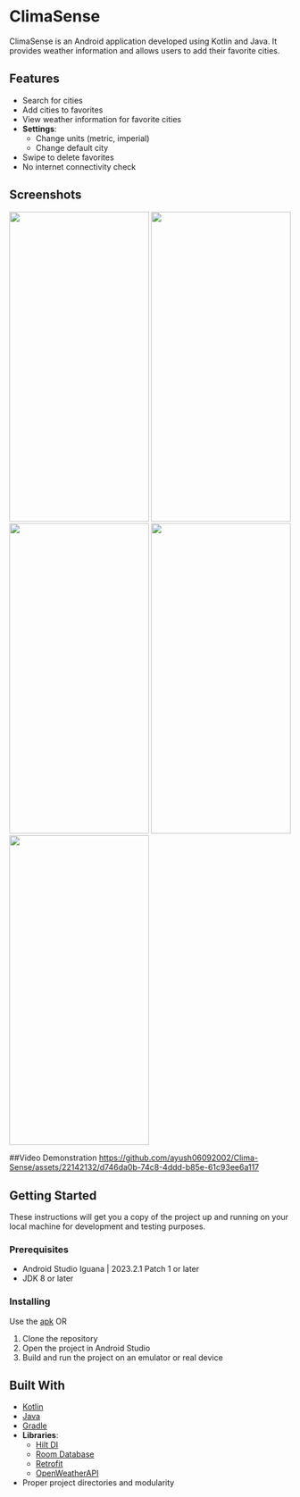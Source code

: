 # ClimaSense

ClimaSense is an Android application developed using Kotlin and Java. It provides weather information and allows users to add their favorite cities.

## Features

- Search for cities
- Add cities to favorites
- View weather information for favorite cities
- **Settings**:
  - Change units (metric, imperial)
  - Change default city
- Swipe to delete favorites
- No internet connectivity check

## Screenshots

<img src = "https://github.com/ayush06092002/Clima-Sense/assets/22142132/3fec9185-43bd-4c83-a767-976419e84809" width="250" height="555.56" />
<img src = "https://github.com/ayush06092002/Clima-Sense/assets/22142132/cb0089c9-7782-4f4b-bd1b-7177bca79ed1" width="250" height="555.56" />
<img src = "https://github.com/ayush06092002/Clima-Sense/assets/22142132/cd2a2844-37f3-4af4-b8e8-aebf5c265ec1" width="250" height="555.56" />
<img src = "https://github.com/ayush06092002/Clima-Sense/assets/22142132/1fd806b5-f5d9-45fe-b0cb-689dc2fd09e5" width="250" height="555.56" />
<img src = "https://github.com/ayush06092002/Clima-Sense/assets/22142132/673bc6ba-6f26-4715-9eba-e24cf2e51484" width="250" height="555.56" />

##Video Demonstration
https://github.com/ayush06092002/Clima-Sense/assets/22142132/d746da0b-74c8-4ddd-b85e-61c93ee6a117


## Getting Started

These instructions will get you a copy of the project up and running on your local machine for development and testing purposes.

### Prerequisites

- Android Studio Iguana | 2023.2.1 Patch 1 or later
- JDK 8 or later

### Installing
Use the <a href = "">apk</a> OR
1. Clone the repository
2. Open the project in Android Studio
3. Build and run the project on an emulator or real device

## Built With

- [Kotlin](https://kotlinlang.org/)
- [Java](https://www.java.com/)
- [Gradle](https://gradle.org/)
- **Libraries**:
  - [Hilt DI](https://developer.android.com/training/dependency-injection/hilt-android)
  - [Room Database](https://developer.android.com/training/data-storage/room)
  - [Retrofit](https://square.github.io/retrofit/)
  - [OpenWeatherAPI](https://openweathermap.org/api)
- Proper project directories and modularity


